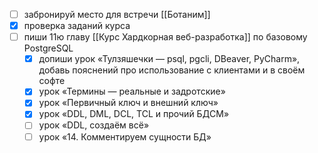 - [ ] забронируй место для встречи [[Ботаним]]
- [x] проверка заданий курса
- [ ] пиши 11ю главу [[Курс Хардкорная веб-разработка]] по базовому PostgreSQL
	- [x] допиши урок «Тулзяшечки — psql, pgcli, DBeaver, PyCharm», добавь пояснений про использование с клиентами и в своём софте
	- [x] урок «Термины — реальные и задротские»
	- [x] урок «Первичный ключ и внешний ключ»
	- [x] урок «DDL, DML, DCL, TCL и прочий БДСМ»
	- [ ] урок «DDL, создаём всё»
	- [ ] урок «14. Комментируем сущности БД»